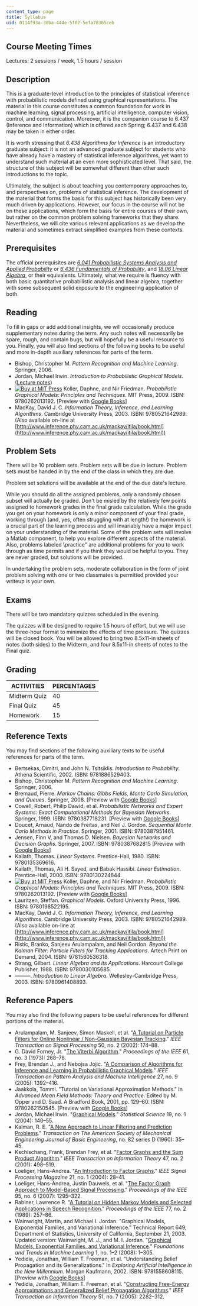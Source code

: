 ```yaml
---
content_type: page
title: Syllabus
uid: 0114f93a-30ba-444e-5f02-5efa78365ceb
---
```


Course Meeting Times
--------------------

Lectures: 2 sessions / week, 1.5 hours / session

Description
-----------

This is a graduate-level introduction to the principles of statistical inference with probabilistic models defined using graphical representations. The material in this course constitutes a common foundation for work in machine learning, signal processing, artificial intelligence, computer vision, control, and communication. Moreover, it is the companion course to 6.437 (Inference and Information) which is offered each Spring; 6.437 and 6.438 may be taken in either order.

It is worth stressing that _6.438 Algorithms for Inference_ is an introductory graduate subject: it is not an advanced graduate subject for students who have already have a mastery of statistical inference algorithms, yet want to understand such material at an even more sophisticated level. That said, the structure of this subject will be somewhat different than other such introductions to the topic.

Ultimately, the subject is about teaching you contemporary approaches to, and perspectives on, problems of statistical inference. The development of the material that forms the basis for this subject has historically been very much driven by applications. However, our focus in the course will not be on these applications, which form the basis for entire courses of their own, but rather on the common problem solving frameworks that they share. Nevertheless, we will cite various relevant applications as we develop the material and sometimes extract simplified examples from these contexts.

Prerequisites
-------------

The official prerequisites are [_6.041 Probabilistic Systems Analysis and Applied Probability_](/courses/6-041-probabilistic-systems-analysis-and-applied-probability-fall-2010) or [_6.436 Fundamentals of Probability_](/courses/6-436j-fundamentals-of-probability-fall-2008), and [_18.06 Linear Algebra_](/courses/18-06-linear-algebra-spring-2010), or their equivalents. Ultimately, what we require is fluency with both basic quantitative probabilistic analysis and linear algebra, together with some subsequent solid exposure to the engineering application of both.

Reading
-------

To fill in gaps or add additional insights, we will occasionally produce supplementary notes during the term. Any such notes will necessarily be spare, rough, and contain bugs, but will hopefully be a useful resource to you. Finally, you will also find sections of the following books to be useful and more in-depth auxiliary references for parts of the term.

*   Bishop, Christopher M. _Pattern Recognition and Machine Learning_. Springer, 2006.
*   Jordan, Michael Irwin. _Introduction to Probabilistic Graphical Models_. ([Lecture notes](http://www.cis.upenn.edu/~mkearns/papers/barbados/jordan-tut.pdf))
*   [![Buy at MIT Press](/images/mp_logo.gif)](https://mitpress.mit.edu/9780262013192) Koller, Daphne, and Nir Friedman. _Probabilistic Graphical Models: Principles and Techniques_. MIT Press, 2009. ISBN: 9780262013192. \[Preview with [Google Books](http://books.google.com/books?id=7dzpHCHzNQ4C&printsec=frontcover)\]
*   MacKay, David J. C. _Information Theory, Inference, and Learning Algorithms_. Cambridge University Press, 2003. ISBN: 9780521642989. (Also available on-line at [http://www.inference.phy.cam.ac.uk/mackay/itila/book.html](http://www.inference.phy.cam.ac.uk/mackay/itila/book.html))

Problem Sets
------------

There will be 10 problem sets. Problem sets will be due in lecture. Problem sets must be handed in by the end of the class in which they are due.

Problem set solutions will be available at the end of the due date's lecture.

While you should do all the assigned problems, only a randomly chosen subset will actually be graded. Don't be misled by the relatively few points assigned to homework grades in the final grade calculation. While the grade you get on your homework is only a minor component of your final grade, working through (and, yes, often struggling with at length!) the homework is a crucial part of the learning process and will invariably have a major impact on your understanding of the material. Some of the problem sets will involve a Matlab component, to help you explore different aspects of the material. Also, problems labeled \\practice" are additional problems for you to work through as time permits and if you think they would be helpful to you. They are never graded, but solutions will be provided.

In undertaking the problem sets, moderate collaboration in the form of joint problem solving with one or two classmates is permitted provided your writeup is your own.

Exams
-----

There will be two mandatory quizzes scheduled in the evening.

The quizzes will be designed to require 1.5 hours of effort, but we will use the three-hour format to minimize the effects of time pressure. The quizzes will be closed book. You will be allowed to bring two 8.5x11-in sheets of notes (both sides) to the Midterm, and four 8.5x11-in sheets of notes to the Final quiz.

Grading
-------

| ACTIVITIES | PERCENTAGES |
| --- | --- |
| Midterm Quiz | 40 |
| Final Quiz | 45 |
| Homework | 15 

Reference Texts
---------------

You may find sections of the following auxiliary texts to be useful references for parts of the term.

*   Bertsekas, Dimitri, and John N. Tsitsiklis. _Introduction to Probability_. Athena Scientific, 2002. ISBN: 9781886529403.
*   Bishop, Christopher M. _Pattern Recognition and Machine Learning_. Springer, 2006.
*   Bremaud, Pierre. _Markov Chains: Gibbs Fields, Monte Carlo Simulation, and Queues_. Springer, 2008. \[Preview with [Google Books](http://books.google.com/books?id=KF0LgxRCgQsC&printsec=frontcover)\]
*   Cowell, Robert, Philip Dawid, et al. _Probabilistic Networks and Expert Systems: Exact Computational Methods for Bayesian Networks_. Springer, 1999. ISBN: 9780387718231. \[Preview with [Google Books](http://books.google.com/books?id=G_4E_w_wJzcC&printsec=frontcover)\]
*   Doucet, Arnaud, Nando de Freitas, and Neil J. Gordon. _Sequential Monte Carlo Methods in Practice_. Springer, 2001. ISBN: 9780387951461.
*   Jensen, Finn V, and Thomas D. Nielsen. _Bayesian Networks and Decision Graphs_. Springer, 2007. ISBN: 9780387682815 \[Preview with [Google Books](http://books.google.com/books?id=goSLmQq4UBcC&printsec=frontcover)\]
*   Kailath, Thomas. _Linear Systems_. Prentice-Hall, 1980. ISBN: 9780135369616.
*   Kailath, Thomas, Ali H. Sayed, and Babak Hassibi. _Linear Estimation_. Prentice-Hall, 2000. ISBN: 9780130224644.
*   [![Buy at MIT Press](/images/mp_logo.gif)](https://mitpress.mit.edu/9780262013192) Koller, Daphne, and Nir Friedman. _Probabilistic Graphical Models: Principles and Techniques_. MIT Press, 2009. ISBN: 9780262013192. \[Preview with [Google Books](http://books.google.com/books?id=7dzpHCHzNQ4C&printsec=frontcover)\]
*   Lauritzen, Steffan. _Graphical Models_. Oxford University Press, 1996. ISBN: 9780198522195.
*   MacKay, David J. C. _Information Theory, Inference, and Learning Algorithms_. Cambridge University Press, 2003. ISBN: 9780521642989. (Also available on-line at [http://www.inference.phy.cam.ac.uk/mackay/itila/book.html](http://www.inference.phy.cam.ac.uk/mackay/itila/book.html))
*   Ristic, Branko, Sanjeev Arulampalam, and Neil Gordon. _Beyond the Kalman Filter: Particle Filters for Tracking Applications_. Artech Print on Demand, 2004. ISBN: 9781580536318.
*   Strang, Gilbert. _Linear Algebra and its Applications_. Harcourt College Publisher, 1988. ISBN: 9780030105685.
*   ———. _Introduction to Linear Algebra_. Wellesley-Cambridge Press, 2003. ISBN: 9780961408893.

Reference Papers
----------------

You may also find the following papers to be useful references for different portions of the material.

*   Arulampalam, M. Sanjeev, Simon Maskell, et al. "[A Tutorial on Particle Filters for Online Nonlinear / Non-Gaussian Bayesian Tracking](http://dx.doi.org/10.1109/78.978374)." _IEEE Transaction on Signal Processing_ 50, no. 2 (2002): 174–88.
*   G. David Forney, Jr. "[The Viterbi Algorithm](http://dx.doi.org/10.1109/PROC.1973.9030)." _Proceedings of the IEEE_ 61, no. 3 (1973): 268–78.
*   Frey, Brendan J., and Nebojsa Jojic. "[A Comparison of Algorithms for Inference and Learning in Probabilistic Graphical Models](http://dx.doi.org/10.1109/TPAMI.2005.169)." _IEEE Transaction on Pattern Analysis and Machine Intelligence_ 27, no. 9 (2005): 1392–416.
*   Jaakkola, Tommi. "Tutorial on Variational Approximation Methods." In _Advanced Mean Field Methods: Theory and Practice_. Edited by M. Opper and D. Saad. A Bradford Book, 2001, pp. 129–60. ISBN: 9780262150545. \[Preview with [Google Books](http://books.google.com/books?id=cuOX8sCDeNAC&pg=PA129#v=onepage)\]
*   Jordan, Michael Irwin. "[Graphical Models](http://projecteuclid.org/euclid.ss/1089808279)." _Statistical Science_ 19, no. 1 (2004): 140–55.
*   Kalman, R. E. "[A New Approach to Linear Filtering and Prediction Problems](https://doi.org/10.1115/1.3662552)." _Transaction on The American Society of Mechanical Engineering Journal of Basic Engineering_, no. 82 series D (1960): 35–45.
*   Kschischang, Frank, Brendan Frey, et al. "[Factor Graphs and the Sum Product Algorithm](http://dx.doi.org/10.1109/18.910572)." _IEEE Transaction on Information Theory_ 47, no. 2 (2001): 498–519.
*   Loeliger, Hans-Andrea. "[An Introduction to Factor Graphs](http://dx.doi.org/10.1109/MSP.2004.1267047)." _IEEE Signal Processing Magazine_ 21, no. 1 (2004): 28–41.
*   Loeliger, Hans-Andrea, Justin Dauwels, et al. "[The Factor Graph Approach to Model-Based Signal Processing](http://dx.doi.org/10.1109/JPROC.2007.896497)." _Proceedings of the IEEE_ 95, no. 6 (2007): 1295–322.
*   Rabiner, Lawrence R. "[A Tutorial on Hidden Markov Models and Selected Applications in Speech Recognition](http://dx.doi.org/10.1109/5.18626)." _Proceedings of the IEEE_ 77, no. 2 (1989): 257–86.
*   Wainwright, Martin, and Michael I. Jordan. "Graphical Models, Exponential Families, and Variational Inference." Technical Report 649, Department of Statistics, University of California, September 21, 2003.  
    Updated version: Wainwright, M. J., and M. I. Jordan. "[Graphical Models, Exponential Families, and Variational Inference](http://dx.doi.org/10.1561/2200000001)." _Foundations and Trends in Machine Learning_ 1, no. 1–2 (2008): 1–305.
*   Yedidia, Jonathan, William T. Freeman, et al. "Understanding Belief Propagation and its Generalizations." In _Exploring Artificial Intelligence in the New Millennium_. Morgan Kaufmann, 2002. ISBN: 9781558608115. \[Preview with [Google Books](http://books.google.com/books?id=3c9w6XEUxIMC&pg=PA239#v=onepage)\]
*   Yedidia, Jonathan, William T. Freeman, et al. "[Constructing Free-Energy Approximations and Generalized Belief Propagation Algorithms](http://dx.doi.org/10.1109/TIT.2005.850085)." _IEEE Transaction on Informtion Theory_ 51, no. 7 (2005): 2282–312.
